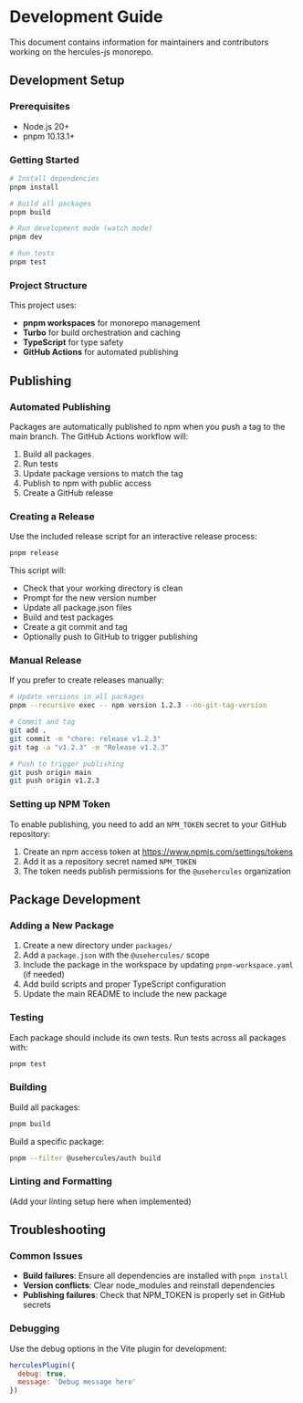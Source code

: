 # Development Guide

This document contains information for maintainers and contributors working on the hercules-js monorepo.

## Development Setup

### Prerequisites

- Node.js 20+ 
- pnpm 10.13.1+

### Getting Started

```bash
# Install dependencies
pnpm install

# Build all packages
pnpm build

# Run development mode (watch mode)
pnpm dev

# Run tests
pnpm test
```

### Project Structure

This project uses:
- **pnpm workspaces** for monorepo management
- **Turbo** for build orchestration and caching
- **TypeScript** for type safety
- **GitHub Actions** for automated publishing

## Publishing

### Automated Publishing

Packages are automatically published to npm when you push a tag to the main branch. The GitHub Actions workflow will:

1. Build all packages
2. Run tests
3. Update package versions to match the tag
4. Publish to npm with public access
5. Create a GitHub release

### Creating a Release

Use the included release script for an interactive release process:

```bash
pnpm release
```

This script will:
- Check that your working directory is clean
- Prompt for the new version number
- Update all package.json files
- Build and test packages
- Create a git commit and tag
- Optionally push to GitHub to trigger publishing

### Manual Release

If you prefer to create releases manually:

```bash
# Update versions in all packages
pnpm --recursive exec -- npm version 1.2.3 --no-git-tag-version

# Commit and tag
git add .
git commit -m "chore: release v1.2.3"
git tag -a "v1.2.3" -m "Release v1.2.3"

# Push to trigger publishing
git push origin main
git push origin v1.2.3
```

### Setting up NPM Token

To enable publishing, you need to add an `NPM_TOKEN` secret to your GitHub repository:

1. Create an npm access token at https://www.npmjs.com/settings/tokens
2. Add it as a repository secret named `NPM_TOKEN`
3. The token needs publish permissions for the `@usehercules` organization

## Package Development

### Adding a New Package

1. Create a new directory under `packages/`
2. Add a `package.json` with the `@usehercules/` scope
3. Include the package in the workspace by updating `pnpm-workspace.yaml` (if needed)
4. Add build scripts and proper TypeScript configuration
5. Update the main README to include the new package

### Testing

Each package should include its own tests. Run tests across all packages with:

```bash
pnpm test
```

### Building

Build all packages:

```bash
pnpm build
```

Build a specific package:

```bash
pnpm --filter @usehercules/auth build
```

### Linting and Formatting

(Add your linting setup here when implemented)

## Troubleshooting

### Common Issues

- **Build failures**: Ensure all dependencies are installed with `pnpm install`
- **Version conflicts**: Clear node_modules and reinstall dependencies
- **Publishing failures**: Check that NPM_TOKEN is properly set in GitHub secrets

### Debugging

Use the debug options in the Vite plugin for development:

```javascript
herculesPlugin({
  debug: true,
  message: 'Debug message here'
})
``` 